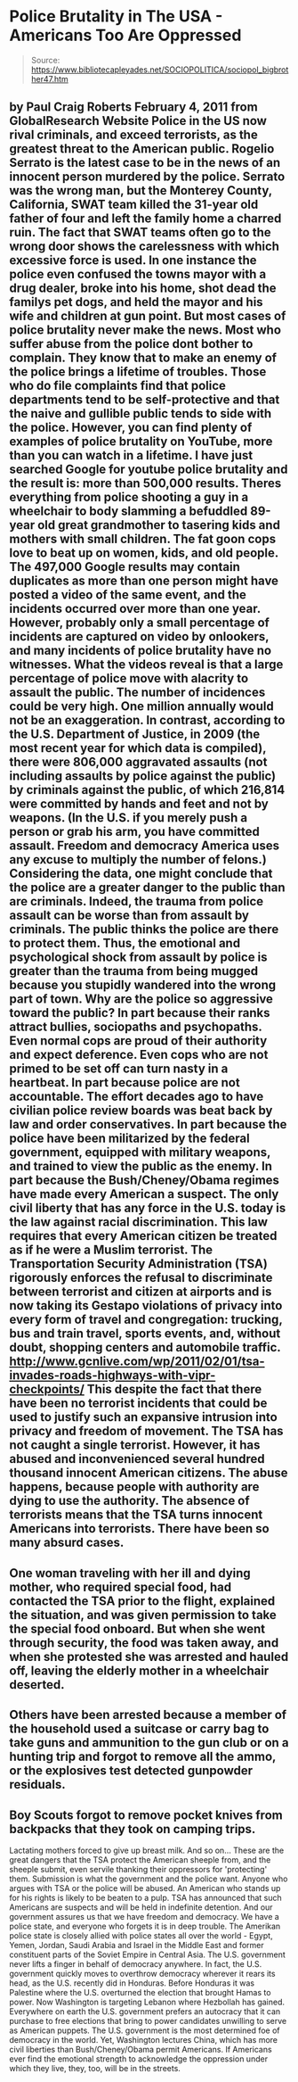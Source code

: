 # Police Brutality in The USA - Americans Too Are Oppressed

> Source: https://www.bibliotecapleyades.net/SOCIOPOLITICA/sociopol_bigbrother47.htm

by Paul Craig Roberts
February 4, 2011
from
GlobalResearch Website
Police in the US now rival criminals, and exceed
terrorists, as the greatest threat to the American public.
Rogelio Serrato
is the latest case to be in the news of an innocent person murdered by the
police. Serrato was the wrong man, but the Monterey County, California, SWAT
team killed the 31-year old father of four and left the family home a
charred ruin.
The fact that SWAT teams often go to the wrong door shows the carelessness
with which excessive force is used.
In one instance the police even confused
the towns mayor with a drug dealer, broke into his home, shot dead the
familys pet dogs, and held
the mayor and his wife and children at gun point. But most cases of police
brutality
never make the news.
Most who suffer abuse from the police dont bother to complain. They know
that to make an enemy of the police brings a lifetime of troubles. Those who
do file complaints find that police departments tend to be self-protective
and that the naive and gullible public tends to side with the police.
However, you can find plenty of examples of police brutality on YouTube,
more than you can watch in a lifetime.
I have just searched Google for
youtube police brutality and the result is:
more than 500,000 results.
Theres
everything from police shooting a guy in a wheelchair to body slamming a
befuddled 89-year old great grandmother to tasering kids and mothers with
small children.
The fat goon cops love to beat up on women, kids, and old
people.
The 497,000 Google results may contain duplicates as more than one person
might have posted a video of the same event, and the incidents occurred over
more than one year. However, probably only a small percentage of incidents
are captured on video by onlookers, and many incidents of police brutality
have no witnesses.
What the videos reveal is that a large percentage of
police move with alacrity to assault the public. The number of incidences
could be very high. One million annually would not be an exaggeration.
In contrast, according to the U.S. Department of Justice, in 2009 (the most
recent year for which data is compiled), there were 806,000 aggravated
assaults (not including assaults by police against the public) by criminals
against the public, of which 216,814 were committed by hands and feet and
not by weapons. (In the U.S. if you merely push a person or grab his arm,
you have committed assault.
Freedom and democracy America uses any excuse
to multiply the number of felons.)
Considering the data, one might conclude that the police are a greater
danger to the public than are criminals.
Indeed, the trauma from police assault can be worse than from assault by
criminals. The public thinks the police are there to protect them. Thus, the
emotional and psychological shock from assault by police is greater than the
trauma from being mugged because you stupidly wandered into the wrong part
of town.
Why are the police so aggressive toward the public?
In part because their ranks attract bullies, sociopaths and psychopaths.
Even normal cops are proud of their authority and expect deference. Even
cops who are not primed to be set off can turn nasty in a heartbeat.
In part because police are not accountable. The effort decades ago to have
civilian police review boards was beat back by law and order
conservatives.
In part because the police have been militarized by the federal government,
equipped with military weapons, and trained to view the public as the enemy.
In part because the Bush/Cheney/Obama regimes have made every American a
suspect. The only civil liberty that has any force in the U.S. today is the
law against racial discrimination. This law requires that every American
citizen be treated as if he were a Muslim terrorist.
The Transportation
Security Administration (TSA) rigorously enforces the refusal to discriminate
between terrorist and citizen at airports and is now taking its Gestapo
violations of privacy into every form of travel and congregation:
trucking,
bus and train travel, sports events, and, without doubt, shopping centers
and automobile traffic.
http://www.gcnlive.com/wp/2011/02/01/tsa-invades-roads-highways-with-vipr-checkpoints/
This despite the fact that there have been no terrorist incidents that could
be used to justify such an expansive intrusion into privacy and freedom of
movement.
The TSA has not caught a single terrorist.
However, it has abused and
inconvenienced several hundred thousand innocent American citizens.
The abuse happens, because people with authority are dying to use the
authority.
The absence of terrorists means that the TSA turns innocent
Americans into terrorists.
There have been so many absurd cases.
-
One woman
traveling with her ill and dying mother, who required special food, had
contacted the TSA prior to the flight, explained the situation, and was
given permission to take the special food onboard. But when she went through
security, the food was taken away, and when she protested she was arrested
and hauled off, leaving the elderly mother in a wheelchair deserted.
-
Others have been arrested because a member of the household used a suitcase
or carry bag to take guns and ammunition to the gun club or on a hunting
trip and forgot to remove all the ammo, or the explosives test detected
gunpowder residuals.
-
Boy Scouts forgot to remove pocket knives from
backpacks that they took on camping trips.
-
Lactating mothers forced to give
up breast milk. And so on...
These are the great dangers that the TSA protect the
American sheeple
from, and the sheeple submit, even servile thanking their oppressors for
'protecting' them.
Submission is what the government and the police want. Anyone who argues
with TSA or the police will be abused. An American who stands up for his
rights is likely to be beaten to a pulp. TSA has announced that such
Americans are suspects and will be held in indefinite detention.
And our government assures us that we have freedom and democracy. We
have a police state, and everyone who forgets it is in deep trouble.
The Amerikan police state is closely allied with police states all over the
world - Egypt, Yemen, Jordan, Saudi Arabia and Israel in the Middle East and
former constituent parts of the Soviet Empire in Central Asia.
The U.S.
government never lifts a finger in behalf of democracy anywhere.
In fact,
the U.S. government quickly moves to overthrow democracy wherever it rears
its head, as the U.S. recently did in Honduras. Before Honduras it was
Palestine where the U.S. overturned the election that brought Hamas to
power. Now Washington is targeting Lebanon where Hezbollah has gained.
Everywhere on earth the U.S. government prefers an autocracy that it can
purchase to free elections that bring to power candidates unwilling to serve
as American puppets.
The U.S. government is the most determined foe of democracy in the world.
Yet, Washington lectures China, which has more civil liberties than
Bush/Cheney/Obama permit Americans.
If Americans ever find the emotional strength to acknowledge the oppression
under which they live, they, too, will be in the streets.
